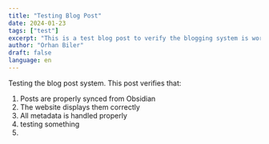 ```yaml
---
title: "Testing Blog Post"
date: 2024-01-23
tags: ["test"]
excerpt: "This is a test blog post to verify the blogging system is working correctly."
author: "Orhan Biler"
draft: false
language: en
---
```


Testing the blog post system. This post verifies that:
1. Posts are properly synced from Obsidian
2. The website displays them correctly
3. All metadata is handled properly
4.  testing something
5. 